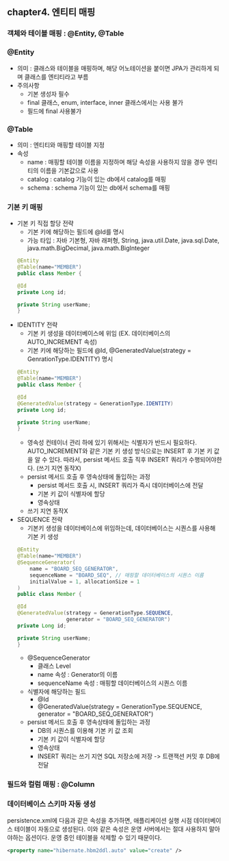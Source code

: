 ## chapter4. 엔티티 매핑
### 객체와 테이블 매핑 : @Entity, @Table
### @Entity
- 의미 : 클래스와 테이블을 매핑하며, 해당 어노테이션을 붙이면 JPA가 관리하게 되며 클래스를 엔티티라고 부름
- 주의사항
    - 기본 생성자 필수
    - final 클래스, enum, interface, inner 클래스에서는 사용 불가
    - 필드에 final 사용불가
### @Table
- 의미 : 엔티티와 매핑할 테이블 지정
- 속성
    - name : 매핑할 테이블 이름을 지정하며 해당 속성을 사용하지 않을 경우 엔티티의 이름을 기본값으로 사용
    - catalog :  catalog 기능이 있는 db에서 catalog를 매핑
    - schema : schema 기능이 있는 db에서 schema를 매핑
### 기본 키 매핑
- 기본 키 직접 할당 전략
    - 기본 키에 해당하는 필드에 @Id를 명시
    - 가능 타입 : 자바 기본형, 자바 래퍼형, String, java.util.Date, java.sql.Date, java.math.BigDecimal, java.math.BigInteger
    ```java
    @Entity
    @Table(name="MEMBER")
    public class Member {

    @Id
    private Long id;

    private String userName;
    }
    ```
- IDENTITY 전략
    - 기본 키 생성을 데이터베이스에 위임 (EX. 데이터베이스의 AUTO_INCREMENT 속성)
    - 기본 키에 해당하는 필드에 @Id, @GeneratedValue(strategy = GenrationType.IDENTITY) 명시
    ```java
    @Entity
    @Table(name="MEMBER")
    public class Member {

    @Id
    @GeneratedValue(strategy = GenerationType.IDENTITY)
    private Long id;

    private String userName;
    }
    ```
    - 영속성 컨테이너 관리 하에 있기 위해서는 식별자가 반드시 필요하다. AUTO_INCREMENT와 같은 기본 키 생성 방식으로는 INSERT 후 기본 키 값을 알 수 있다. 따라서, persist 메서드 호출 직후 INSERT 쿼리가 수행되어야한다. (쓰기 지연 동작X)
    - persist 메서드 호출 후 영속상태에 돌입하는 과정
      - persist 메서드 호출 시, INSERT 쿼리가 즉시 데이터베이스에 전달    
      - 기본 키 값이 식별자에 할당
      - 영속상태
    - 쓰기 지연 동작X
- SEQUENCE 전략
    - 기본키 생성을 데이터베이스에 위임하는데, 데이터베이스는 시퀀스를 사용해 기본 키 생성
    ```java
    @Entity
    @Table(name="MEMBER")
    @SequenceGenerator(
        name = "BOARD_SEQ_GENERATOR",
        sequenceName = "BOARD_SEQ", // 매핑할 데이터베이스의 시퀀스 이름
        initialValue = 1, allocationSize = 1
    )
    public class Member {

    @Id
    @GeneratedValue(strategy = GenerationType.SEQUENCE,
                    generator = "BOARD_SEQ_GENERATOR")
    private Long id;

    private String userName;
    }
    ```
    - @SequenceGenerator
      - 클래스 Level
      - name 속성 : Generator의 이름
      - sequenceName 속성 : 매핑할 데이터베이스의 시퀀스 이름
    - 식별자에 해당하는 필드
      - @Id
      - @GeneratedValue(strategy = GenerationType.SEQUENCE, generator = "BOARD_SEQ_GENERATOR")
    - persist 메서드 호출 후 영속상태에 돌입하는 과정
      - DB의 시퀀스를 이용해 기본 키 값 조회
      - 기본 키 값이 식별자에 할당
      - 영속상태
      - INSERT 쿼리는 쓰기 지연 SQL 저장소에 저장 -> 트랜잭션 커밋 후 DB에 전달
### 필드와 컬럼 매핑 : @Column

### 데이터베이스 스키마 자동 생성
persistence.xml에 다음과 같은 속성을 추가하면, 애플리케이션 실행 시점 데이터베이스 테이블이 자동으로 생성된다. 이와 같은 속성은 운영 서버에서는 절대 사용하지 말아야하는 옵션이다. 운영 중인 테이블을 삭제할 수 있기 때문이다.
```xml
<property name="hibernate.hbm2ddl.auto" value="create" />
```

### 